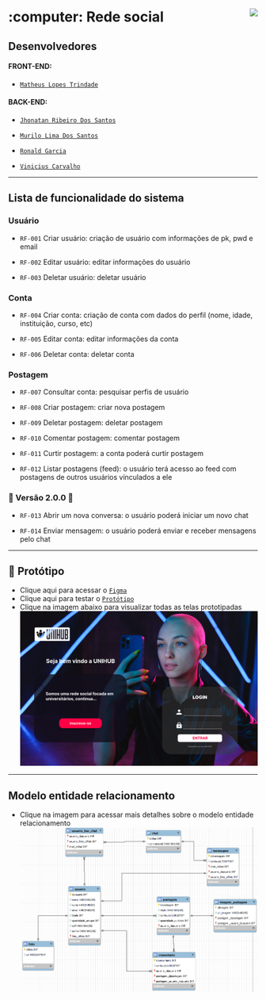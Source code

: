 <h1>:computer: Rede social
  <img align="right" src="http://img.shields.io/static/v1?label=STATUS&message=EM%20DESENVOLVIMENTO&color=GREEN&style=for-the-badge"/>
</h1>

## Desenvolvedores

#### FRONT-END:

- [`Matheus Lopes Trindade`](https://github.com/MatheusLTrindade/)

#### BACK-END:

- [`Jhonatan Ribeiro Dos Santos`](https://github.com/jrsantos1/)

- [`Murilo Lima Dos Santos`](https://github.com/Murilolima98/)

- [`Ronald Garcia`](https://github.com/RonaldAG/)

- [`Vinicius Carvalho`](https://github.com/ViniciusC01/)

<hr>

## Lista de funcionalidade do sistema

### Usuário

- `RF-001`	Criar usuário:	criação de usuário com informações de pk, pwd e email

- `RF-002`	Editar usuário:	editar informações do usuário

- `RF-003`	Deletar usuário:	deletar usuário


### Conta

- `RF-004`	Criar conta:	criação de conta com dados do perfil (nome, idade, instituição, curso, etc)

- `RF-005`	Editar conta:	editar informações da conta

- `RF-006`	Deletar conta:	deletar conta


### Postagem

- `RF-007`	Consultar conta:	pesquisar perfis de usuário

- `RF-008`	Criar postagem:	criar nova postagem

- `RF-009`	Deletar postagem:	deletar postagem

- `RF-010`	Comentar postagem:	comentar postagem

- `RF-011`	Curtir postagem:	a conta poderá curtir postagem

- `RF-012`	Listar postagens (feed):	o usuário terá acesso ao feed com postagens de outros usuários vínculados a ele


### 🚧 Versão 2.0.0 🚧

- `RF-013`	Abrir um nova conversa:	o usuário poderá iniciar um novo chat

- `RF-014`	Enviar mensagem:	o usuário poderá enviar e receber mensagens pelo chat

<hr>

## :pencil: Protótipo

- Clique aqui para acessar o [`Figma`](https://www.figma.com/file/HrgD9hKKwYOOyywwUWo0Vg/Untitled?node-id=0%3A1&t=p1XkAMLX9OV2t0n6-1)
- Clique aqui para testar o [`Protótipo`](https://www.figma.com/proto/HrgD9hKKwYOOyywwUWo0Vg/Untitled?type=design&node-id=2-3&scaling=scale-down&page-id=0%3A1&starting-point-node-id=2%3A3)
- Clique na imagem abaixo para visualizar todas as telas prototipadas
[![Documentação](prototipagem/Login.png)](prototipagem/)

<hr>

## Modelo entidade relacionamento
- Clique na imagem para acessar mais detalhes sobre o modelo entidade relacionamento
[![Documentação](modelo-entidade-relacionamento/modelo_imagem.PNG)](modelo-entidade-relacionamento/)
